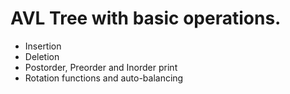 # AVL Tree with basic operations.
- Insertion
- Deletion
- Postorder, Preorder and Inorder print
- Rotation functions and auto-balancing

